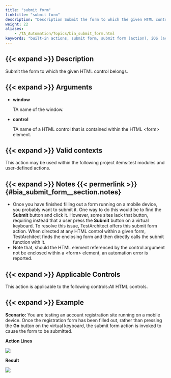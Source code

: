 ```yaml
--- 
title: "submit form"
linktitle: "submit form"
description: "Description Submit the form to which the given HTML control belongs. Arguments window TA name of the window. control TA name of a HTML control that is contained within the HTML &lt;form&gt; element. Valid ..."
weight: 22
aliases: 
    - /TA_Automation/Topics/bia_submit_form.html
keywords: "built-in actions, submit form, submit form (action), iOS (action), submit form, Android (action), auto submit form, automate form submission"
---
```


## {{< expand >}} Description

Submit the form to which the given HTML control belongs.

## {{< expand >}} Arguments

-   **window**

    TA name of the window.

-   **control**

    TA name of a HTML control that is contained within the HTML <form\> element.


## {{< expand >}} Valid contexts

This action may be used within the following project items:test modules and user-defined actions.

## {{< expand >}} Notes {{< permerlink >}} {#bia_submit_form__section.notes} 

-   Once you have finished filling out a form running on a mobile device, you probably want to submit it. One way to do this would be to find the **Submit** button and click it. However, some sites lack that button, requiring instead that a user press the **Submit** button on a virtual keyboard. To resolve this issue, TestArchitect offers this submit form action. When directed at any HTML control within a given form, TestArchitect finds the enclosing form and then directly calls the submit function with it.
-   Note that, should the HTML element referenced by the control argument not be enclosed within a <form\> element, an automation error is reported.

## {{< expand >}} Applicable Controls

This action is applicable to the following controls:All HTML controls.

## {{< expand >}} Example

**Scenario:** You are testing an account registration site running on a mobile device. Once the registration form has been filled out, rather than pressing the **Go** button on the virtual keyboard, the submit form action is invoked to cause the form to be submitted.

**Action Lines**

![](/images/TA_Automation/Images/bia_submit_form_pgm.png)

**Result**

![](/images/TA_Automation/Images/bia_submit_form_res.png)



